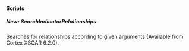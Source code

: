 
#### Scripts
##### New: SearchIndicatorRelationships
Searches for relationships according to given arguments (Available from Cortex XSOAR 6.2.0).
